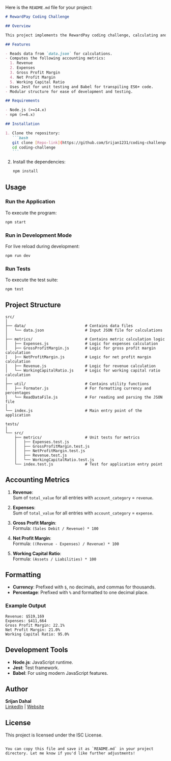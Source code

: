 Here is the `README.md` file for your project:

````markdown
# RewardPay Coding Challenge

## Overview

This project implements the RewardPay coding challenge, calculating and displaying essential accounting metrics based on data from a JSON file. It follows a modular approach, includes unit tests, and ensures maintainable and scalable code.

## Features

- Reads data from `data.json` for calculations.
- Computes the following accounting metrics:
  1. Revenue
  2. Expenses
  3. Gross Profit Margin
  4. Net Profit Margin
  5. Working Capital Ratio
- Uses Jest for unit testing and Babel for transpiling ES6+ code.
- Modular structure for ease of development and testing.

## Requirements

- Node.js (>=14.x)
- npm (>=6.x)

## Installation

1. Clone the repository:
   ```bash
   git clone [Repo-link](https://github.com/Srijan1231/coding-challenge.git)
   cd coding-challenge
   ```
````

2. Install the dependencies:
   ```bash
   npm install
   ```

## Usage

### Run the Application

To execute the program:

```bash
npm start
```

### Run in Development Mode

For live reload during development:

```bash
npm run dev
```

### Run Tests

To execute the test suite:

```bash
npm test
```

## Project Structure

```
src/
│
├── data/                          # Contains data files
│   └── data.json                  # Input JSON file for calculations
│
├── metrics/                       # Contains metric calculation logic
│   ├── Expenses.js                # Logic for expenses calculation
│   ├── GrossProfitMargin.js       # Logic for gross profit margin calculation
│   ├── NetProfitMargin.js         # Logic for net profit margin calculation
│   ├── Revenue.js                 # Logic for revenue calculation
│   └── WorkingCapitalRatio.js     # Logic for working capital ratio calculation
│
├── util/                          # Contains utility functions
│   ├── Formater.js                # For formatting currency and percentages
│   └── ReadDataFile.js            # For reading and parsing the JSON file
│
└── index.js                       # Main entry point of the application
```

```
tests/
│
└── src/
    ├── metrics/                   # Unit tests for metrics
    │   ├── Expenses.test.js
    │   ├── GrossProfitMargin.test.js
    │   ├── NetProfitMargin.test.js
    │   ├── Revenue.test.js
    │   └── WorkingCapitalRatio.test.js
    └── index.test.js              # Test for application entry point
```

## Accounting Metrics

1. **Revenue**:  
   Sum of `total_value` for all entries with `account_category` = `revenue`.

2. **Expenses**:  
   Sum of `total_value` for all entries with `account_category` = `expense`.

3. **Gross Profit Margin**:  
   Formula: `(Sales Debit / Revenue) * 100`

4. **Net Profit Margin**:  
   Formula: `((Revenue - Expenses) / Revenue) * 100`

5. **Working Capital Ratio**:  
   Formula: `(Assets / Liabilities) * 100`

## Formatting

- **Currency**: Prefixed with `$`, no decimals, and commas for thousands.
- **Percentage**: Prefixed with `%` and formatted to one decimal place.

### Example Output

```
Revenue: $519,169
Expenses: $411,664
Gross Profit Margin: 22.1%
Net Profit Margin: 21.0%
Working Capital Ratio: 95.0%
```

## Development Tools

- **Node.js**: JavaScript runtime.
- **Jest**: Test framework.
- **Babel**: For using modern JavaScript features.

## Author

**Srijan Dahal**  
[LinkedIn](https://www.linkedin.com/in/srijan21/) | [Website](https://www.dahalsrijan.com.np/)

## License

This project is licensed under the ISC License.

```

You can copy this file and save it as `README.md` in your project directory. Let me know if you'd like further adjustments!
```
